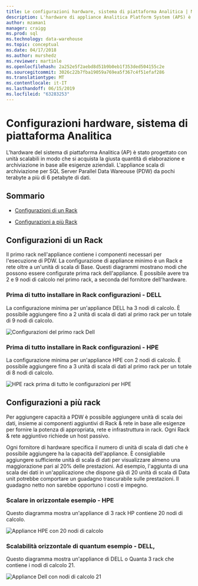 ```yaml
---
title: Le configurazioni hardware, sistema di piattaforma Analitica | Microsoft Docs
description: L'hardware di appliance Analitica Platform System (APS) è stato progettato con unità scalabili in modo che si acquista la giusta quantità di elaborazione e archiviazione in base alle esigenze aziendali. L'appliance Ridimensiona archiviazione per Parallel Data Warehouse da pochi terabyte a più di 6 petabyte di dati.
author: mzaman1
manager: craigg
ms.prod: sql
ms.technology: data-warehouse
ms.topic: conceptual
ms.date: 04/17/2018
ms.author: murshedz
ms.reviewer: martinle
ms.openlocfilehash: 2a252e5f2aebd8d51b9b0eb1f353ded504155c2e
ms.sourcegitcommit: 3026c22b7fba19059a769ea5f367c4f51efaf286
ms.translationtype: MT
ms.contentlocale: it-IT
ms.lasthandoff: 06/15/2019
ms.locfileid: "63283253"
---
```

# <a name="hardware-configurations---analytics-platform-system"></a>Configurazioni hardware, sistema di piattaforma Analitica
L'hardware del sistema di piattaforma Analitica (AP) è stato progettato con unità scalabili in modo che si acquista la giusta quantità di elaborazione e archiviazione in base alle esigenze aziendali. L'appliance scala di archiviazione per SQL Server Parallel Data Wareouse (PDW) da pochi terabyte a più di 6 petabyte di dati.  
  
## <a name="contents"></a>Sommario  
  
-   [Configurazioni di un Rack](#section1)  
  
-   [Configurazioni a più Rack](#section2)  

  
## <a name="section1"></a>Configurazioni di un Rack  
Il primo rack nell'appliance contiene i componenti necessari per l'esecuzione di PDW. La configurazione di appliance minimo è un Rack e rete oltre a un'unità di scala di Base. Questi diagrammi mostrano modi che possono essere configurate prima rack dell'appliance. È possibile avere tra 2 e 9 nodi di calcolo nel primo rack, a seconda del fornitore dell'hardware.  
  
### <a name="first-rack-configurations---dell"></a>Prima di tutto installare in Rack configurazioni - DELL  
La configurazione minima per un'appliance DELL ha 3 nodi di calcolo. È possibile aggiungere fino a 2 unità di scala di dati al primo rack per un totale di 9 nodi di calcolo.  
  
![Configurazioni del primo rack Dell](media/first-rack-configurations-dell.png "configurazioni Dell del primo rack")  
  
### <a name="first-rack-configurations---hpe"></a>Prima di tutto installare in Rack configurazioni - HPE  
La configurazione minima per un'appliance HPE con 2 nodi di calcolo. È possibile aggiungere fino a 3 unità di scala di dati al primo rack per un totale di 8 nodi di calcolo.  
  
![HPE rack prima di tutto le configurazioni per HPE](media/first-rack-configurations-hpe.png "HPE rack prima di tutto le configurazioni")  
  
## <a name="section2"></a>Configurazioni a più rack  
Per aggiungere capacità a PDW è possibile aggiungere unità di scala dei dati, insieme ai componenti aggiuntivi di Rack & rete in base alle esigenze per fornire la potenza di appropriata, rete e infrastruttura in rack. Ogni Rack & rete aggiuntivo richiede un host passivo.  
  
Ogni fornitore di hardware specifica il numero di unità di scala di dati che è possibile aggiungere ha la capacità dell'appliance. È consigliabile aggiungere sufficiente unità di scala di dati per visualizzare almeno una maggiorazione pari al 20% delle prestazioni. Ad esempio, l'aggiunta di una scala dei dati in un'applicazione che dispone già di 20 unità di scala di Data unit potrebbe comportare un guadagno trascurabile sulle prestazioni. Il guadagno netto non sarebbe opportuno i costi e impegno.  
  
### <a name="scale-out-example---hpe"></a>Scalare in orizzontale esempio - HPE  
Questo diagramma mostra un'appliance di 3 rack HP contiene 20 nodi di calcolo.  
  
![Appliance HPE con 20 nodi di calcolo](media/scale-out-hpe.png "appliance HPE con 20 nodi di calcolo")  
  
### <a name="scale-out-example---dell-quanta"></a>Scalabilità orizzontale di quantum esempio - DELL,  
Questo diagramma mostra un'appliance di DELL o Quanta 3 rack che contiene i nodi di calcolo 21.  
  
![Appliance Dell con nodi di calcolo 21](media/scale-out-dell.png "appliance Dell 21 nodi di calcolo")  
 
